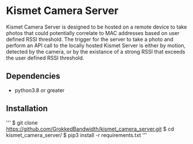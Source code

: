 # Kismet Camera Server

Kismet Camera Server is designed to be hosted on a remote device to take photos that could potentially correlate to MAC addresses based on user defined RSSI threshold.
The trigger for the server to take a photo and perform an API call to the locally hosted Kismet Server is either by motion, detected by the camera, or by the existance 
of a strong RSSI that exceeds the user defined RSSI threshold. 

## Dependencies
- python3.8 or greater

## Installation
'''
$ git clone https://github.com/GrokkedBandwidth/kismet_camera_server.git
$ cd kismet_camera_server/
$ pip3 install -r requirements.txt
'''

